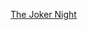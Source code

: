 ---
layout: post
wordpress_id: 1785
wordpress_url: http://noesbueno.com/archives/1785
date: '2015-06-11 20:33:55 -0500'
date_gmt: '2015-06-12 01:33:55 -0500'
body: |
  <p><a href="http://culturepopped.blogspot.com/2015/06/the-joker-night.html">The Joker Night</a></p>
---